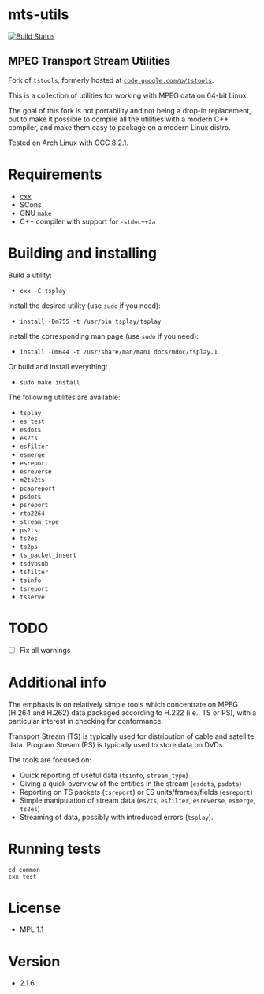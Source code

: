 # mts-utils

[![Build Status](https://travis-ci.org/xyproto/mts-utils.svg?branch=master)](https://travis-ci.org/xyproto/mts-utils)

## MPEG Transport Stream Utilities

Fork of `tstools`, formerly hosted at [`code.google.com/p/tstools`](https://code.google.com/p/tstools).

This is a collection of utilities for working with MPEG data on 64-bit Linux.

The goal of this fork is not portability and not being a drop-in replacement, but to make it possible to compile all the utilities with a modern C++ compiler, and make them easy to package on a modern Linux distro.

Tested on Arch Linux with GCC 8.2.1.

# Requirements

* [cxx](https://github.com/xyproto/cxx)
* SCons
* GNU `make`
* C++ compiler with support for `-std=c++2a`

# Building and installing

Build a utility:

* `cxx -C tsplay`

Install the desired utility (use `sudo` if you need):

* `install -Dm755 -t /usr/bin tsplay/tsplay`

Install the corresponding man page (use `sudo` if you need):

* `install -Dm644 -t /usr/share/man/man1 docs/mdoc/tsplay.1`

Or build and install everything:

* `sudo make install`

The following utilites are available:

* `tsplay`
* `es_test`
* `esdots`
* `es2ts`
* `esfilter`
* `esmerge`
* `esreport`
* `esreverse`
* `m2ts2ts`
* `pcapreport`
* `psdots`
* `psreport`
* `rtp2264`
* `stream_type`
* `ps2ts`
* `ts2es`
* `ts2ps`
* `ts_packet_insert`
* `tsdvbsub`
* `tsfilter`
* `tsinfo`
* `tsreport`
* `tsserve`

# TODO

- [ ] Fix all warnings

# Additional info

The emphasis is on relatively simple tools which concentrate on MPEG (H.264 and
H.262) data packaged according to H.222 (i.e., TS or PS), with a particular
interest in checking for conformance.

Transport Stream (TS) is typically used for distribution of cable and satellite
data. Program Stream (PS) is typically used to store data on DVDs.

The tools are focused on:

* Quick reporting of useful data (`tsinfo`, `stream_type`)
* Giving a quick overview of the entities in the stream (`esdots`, `psdots`)
* Reporting on TS packets (`tsreport`) or ES units/frames/fields (`esreport`)
* Simple manipulation of stream data (`es2ts`, `esfilter`, `esreverse`, `esmerge`, `ts2es`)
* Streaming of data, possibly with introduced errors (`tsplay`).

# Running tests

    cd common
    cxx test

# License

* MPL 1.1

# Version

* 2.1.6
